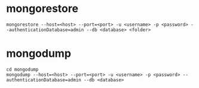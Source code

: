 # mongorestore

```
mongorestore --host=<host> --port=<port> -u <username> -p <password> --authenticationDatabase=admin --db <database> <folder>
```

# mongodump

```
cd mongodump
mongodump --host=<host> --port=<port> -u <username> -p <password> --authenticationDatabase=admin --db <database>
```
